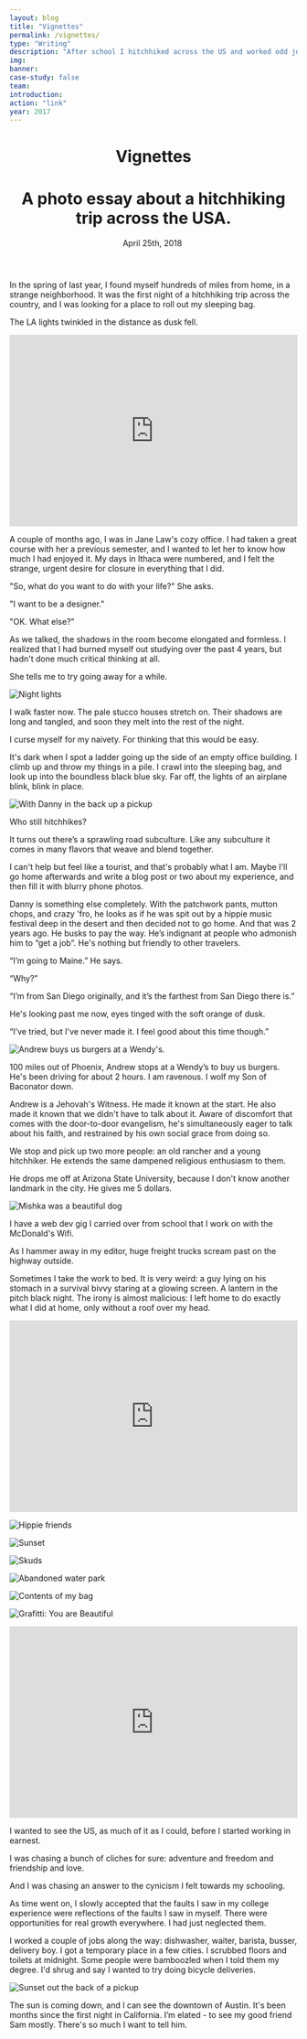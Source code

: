 ```yaml
---
layout: blog
title: "Vignettes"
permalink: /vignettes/
type: "Writing"
description: "After school I hitchhiked across the US and worked odd jobs for a year. Here's a photo essay about the whole experience."
img: 
banner: 
case-study: false
team: 
introduction: 
action: "link"
year: 2017
---
```


<!-- ---
layout: blog
title: Vignettes
subtitle:
permalink: /vignettes/
--- -->


  <header class="tc-ns pt4 pt5-ns">
    <h1 class="f3 fw4 f2-m f-subheadline-l baskerville measure lh-title mt0 mb0">Vignettes</h1>
    <h1 class="f4 fw4 f3-m center f2-l font-light font-body measure lh-title mt0">A photo essay about a hitchhiking trip across the USA.</h1>
    <time class="f5 f4-l db fw4 font-body mb4"> April 25th, 2018</time>
    <img class="w-100 dib center-ns measure f3" src="/assets/img/hitching/opening.jpg" alt=""/>
  </header>

  In the spring of last year, I found myself hundreds of miles from home, in a strange neighborhood. It was the first night of a hitchhiking trip across the country, and I was looking for a place to roll out my sleeping bag.

  The LA lights twinkled in the distance as dusk fell.

<div class="cover">
<iframe src="https://player.vimeo.com/video/242748906" width="100%" height="335" class="mt4 mt5-ns" frameborder="0" webkitallowfullscreen mozallowfullscreen allowfullscreen></iframe>
</div>

A couple of months ago, I was in Jane Law's cozy office. I had taken a great course with her a previous semester, and I wanted to let her to know how much I had enjoyed it. My days in Ithaca were numbered, and I felt the strange, urgent desire for closure in everything that I did.

"So, what do you want to do with your life?" She asks.

"I want to be a designer."

"OK. What else?"

As we talked, the shadows in the room become elongated and formless. I realized that I had burned myself out studying over the past 4 years, but hadn't done much critical thinking at all.

She tells me to try going away for a while.

![Night lights]({{site.baseurl}}/assets/img/hitching/night.png)

I walk faster now. The pale stucco houses stretch on. Their shadows are long and tangled, and soon they melt into the rest of the night.

I curse myself for my naivety. For thinking that this would be easy.

It's dark when I spot a ladder going up the side of an empty office building. I climb up and throw my things in a pile. I crawl into the sleeping bag, and look up into the boundless black blue sky. Far off, the lights of an airplane blink, blink in place.

![With Danny in the back up a pickup]({{site.baseurl}}/assets/img/hitching/danny.png)

Who still hitchhikes?

It turns out there’s a sprawling road subculture. Like any subculture it comes in many flavors that weave and blend together.

I can't help but feel like a tourist, and that's probably what I am. Maybe I'll go home afterwards and write a blog post or two about my experience, and then fill it with blurry phone photos.

Danny is something else completely. With the patchwork pants, mutton chops, and crazy 'fro, he looks as if he was spit out by a hippie music festival deep in the desert and then decided not to go home. And that was 2 years ago. He busks to pay the way. He’s indignant at people who admonish him to “get a job”. He's nothing but friendly to other travelers.

“I’m going to Maine.” He says.

“Why?”

“I’m from San Diego originally, and it’s the farthest from San Diego there is.”

He's looking past me now, eyes tinged with the soft orange of dusk.

“I’ve tried, but I've never made it. I feel good about this time though.”

![Andrew buys us burgers at a Wendy's.]({{site.baseurl}}/assets/img/hitching/andrew.png)

100 miles out of Phoenix, Andrew stops at a Wendy’s to buy us burgers. He's been driving for about 2 hours. I am ravenous. I wolf my Son of Baconator down.

Andrew is a Jehovah's Witness. He made it known at the start. He also made it known that we didn't have to talk about it. Aware of discomfort that comes with the door-to-door evangelism, he's simultaneously eager to talk about his faith, and restrained by his own social grace from doing so.

We stop and pick up two more people: an old rancher and a young hitchhiker. He extends the same dampened religious enthusiasm to them.

He drops me off at Arizona State University, because I don't know another landmark in the city. He gives me 5 dollars.

![Mishka was a beautiful dog]({{site.baseurl}}/assets/img/hitching/mishka.png)

I have a web dev gig I carried over from school that I work on with the McDonald's Wifi.

As I hammer away in my editor, huge freight trucks scream past on the highway outside. 

Sometimes I take the work to bed. It is very weird: a guy lying on his stomach in a survival bivvy staring at a glowing screen. A lantern in the pitch black night. The irony is almost malicious: I left home to do exactly what I did at home, only without a roof over my head.

<div class="cover">
<iframe src="https://player.vimeo.com/video/280655084" width="100%" height="335" class="mt4 mt5-ns" frameborder="0" webkitallowfullscreen mozallowfullscreen allowfullscreen></iframe>
</div>

![Hippie friends]({{site.baseurl}}/assets/img/hitching/hippies2.png)

![Sunset]({{site.baseurl}}/assets/img/hitching/sunset.png)

![Skuds]({{site.baseurl}}/assets/img/hitching/skuds.png)

![Abandoned water park]({{site.baseurl}}/assets/img/hitching/slide.png)

![Contents of my bag]({{site.baseurl}}/assets/img/hitching/stuff.jpg)

![Grafitti: You are Beautiful]({{site.baseurl}}/assets/img/hitching/beautiful.jpg)



<div class="cover">
<iframe src="https://player.vimeo.com/video/281284284" width="100%" height="335" class="mt4 mt5-ns" frameborder="0" webkitallowfullscreen mozallowfullscreen allowfullscreen></iframe>
</div>

I wanted to see the US, as much of it as I could, before I started working in earnest.

I was chasing a bunch of cliches for sure: adventure and freedom and friendship and love. 

And I was chasing an answer to the cynicism I felt towards my schooling. 

As time went on, I slowly accepted that the faults I saw in my college experience were reflections of the faults I saw in myself. There were opportunities for real growth everywhere. I had just neglected them.

I worked a couple of jobs along the way: dishwasher, waiter, barista, busser, delivery boy. I got a temporary place in a few cities. I scrubbed floors and toilets at midnight. Some people were bamboozled when I told them my degree. I'd shrug and say I wanted to try doing bicycle deliveries.


![Sunset out the back of a pickup]({{site.baseurl}}/assets/img/hitching/close.png)

The sun is coming down, and I can see the downtown of Austin. It's been months since the first night in California. I’m elated - to see my good friend Sam mostly. There's so much I want to tell him.


<!-- <p class="i">Thank you for reading! Part II is coming soon.</p> -->
